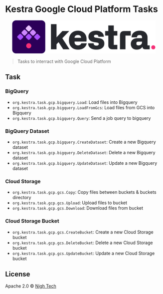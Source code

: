 # Kestra Google Cloud Platform Tasks

<p align="center">
  <img width="460" src="https://github.com/kestra-io/kestra/raw/master/ui/src/assets/logo.svg?sanitize=true"  alt="Kestra workflow orchestrator" />
</p>

> Tasks to interract with Google Cloud Platform

## Task

### BigQuery
* `org.kestra.task.gcp.bigquery.Load`: Load files into Bigquery  
* `org.kestra.task.gcp.bigquery.LoadFromGcs`: Load files from GCS into Bigquery
* `org.kestra.task.gcp.bigquery.Query`: Send a job query to bigquery 

### BigQuery Dataset
* `org.kestra.task.gcp.bigquery.CreateDataset`: Create a new Bigquery dataset
* `org.kestra.task.gcp.bigquery.DeleteDataset`: Delete a new Bigquery dataset
* `org.kestra.task.gcp.bigquery.UpdateDataset`: Update a new Bigquery dataset

### Cloud Storage
* `org.kestra.task.gcp.gcs.Copy`: Copy files between buckets & buckets directory 
* `org.kestra.task.gcp.gcs.Upload`: Upload files to bucket 
* `org.kestra.task.gcp.gcs.Download`: Download files from bucket 

### Cloud Storage Bucket
* `org.kestra.task.gcp.gcs.CreateBucket`: Create a new Cloud Storage bucket
* `org.kestra.task.gcp.gcs.DeleteBucket`: Delete a new Cloud Storage bucket
* `org.kestra.task.gcp.gcs.UpdateBucket`: Update a new Cloud Storage bucket

## License
Apache 2.0 © [Nigh Tech](https://nigh.tech)
